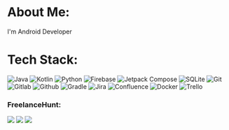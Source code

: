 # About Me:
I'm Android Developer 

# Tech Stack:
![Java](https://img.shields.io/badge/java-%23ED8B00.svg?style=for-the-badge&logo=java&logoColor=white) ![Kotlin](https://img.shields.io/badge/kotlin-%230095D5.svg?style=for-the-badge&logo=kotlin&logoColor=ae28eb) ![Python](https://img.shields.io/badge/python-3670A0?style=for-the-badge&logo=python&logoColor=ffdd54) ![Firebase](https://img.shields.io/badge/firebase-%23039BE5.svg?style=for-the-badge&logo=firebase) ![Jetpack Compose](https://img.shields.io/badge/Jetpack%20Compose-4285f5.svg?style=for-the-badge&logo=jetpackcompose&logoColor=3cdd85) ![SQLite](https://img.shields.io/badge/sqlite-%2307405e.svg?style=for-the-badge&logo=sqlite&logoColor=white) ![Git](https://img.shields.io/badge/Git-343434.svg?style=for-the-badge&logo=git&logoColor=ed532f) ![Gitlab](https://img.shields.io/badge/Gitlab-171321.svg?style=for-the-badge&logo=gitlab) ![Github](https://img.shields.io/badge/Github-white.svg?style=for-the-badge&logo=github&logoColor=black) ![Gradle](https://img.shields.io/badge/Gradle-02303A.svg?style=for-the-badge&logo=Gradle&logoColor=white) ![Jira](https://img.shields.io/badge/jira-%230A0FFF.svg?style=for-the-badge&logo=jira&logoColor=white) ![Confluence](https://img.shields.io/badge/confluence-%23172BF4.svg?style=for-the-badge&logo=confluence&logoColor=white) ![Docker](https://img.shields.io/badge/docker-%230db7ed.svg?style=for-the-badge&logo=docker&logoColor=white) ![Trello](https://img.shields.io/badge/Trello-%23026AA7.svg?style=for-the-badge&logo=Trello&logoColor=white)

### FreelanceHunt:
![](https://freelancehunt.com/shields/display/id/413225/type/rating?style=for-the-badge&amp;lang=en)
![](https://freelancehunt.com/shields/display/id/413225/type/reviews?style=for-the-badge&amp;lang=en&amp;showName=1)
![](https://freelancehunt.com/shields/display/id/413225/type/mainskillone?style=for-the-badge&amp;lang=en)

